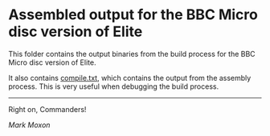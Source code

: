 # Assembled output for the BBC Micro disc version of Elite

This folder contains the output binaries from the build process for the BBC Micro disc version of Elite.

It also contains [compile.txt](compile.txt), which contains the output from the assembly process. This is very useful when debugging the build process.

---

Right on, Commanders!

_Mark Moxon_